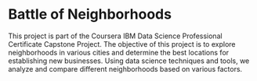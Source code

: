 # Battle of Neighborhoods

This project is part of the Coursera IBM Data Science Professional Certificate Capstone Project. The objective of this project is to explore neighborhoods in various cities and determine the best locations for establishing new businesses. Using data science techniques and tools, we analyze and compare different neighborhoods based on various factors.
